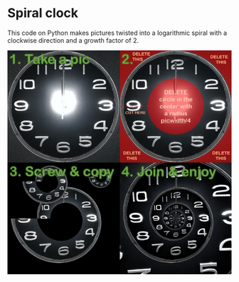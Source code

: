 # Spiral clock
This code on Python makes pictures twisted into a logarithmic spiral with a clockwise direction and a growth factor of 2.

![comparison.jpg](comparison.jpg?raw=true)